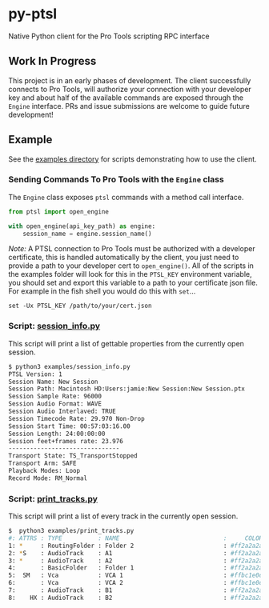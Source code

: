 # py-ptsl

Native Python client for the Pro Tools scripting RPC interface

## Work In Progress

This project is in an early phases of development. The 
client successfully connects to Pro Tools, will authorize your connection with your
developer key and about half of the available commands are exposed through the `Engine` interface. PRs and issue submissions are welcome
to guide future development!

## Example

See the [examples directory](examples) for scripts demonstrating how to use the client.

### Sending Commands To Pro Tools with the `Engine` class

The `Engine` class exposes `ptsl` commands with a method call interface.

```python
from ptsl import open_engine

with open_engine(api_key_path) as engine:
    session_name = engine.session_name()

```

_Note:_ A PTSL connection to Pro Tools must be authorized with a developer 
certificate, this is handled automatically by the client, you just need to
provide a path to your developer cert to `open_engine()`. All of the scripts
in the examples folder will look for this in the `PTSL_KEY` environment 
variable, you should set and export this variable to a path to your certificate 
json file. For example in the fish shell you would do this with `set`...

```fish
set -Ux PTSL_KEY /path/to/your/cert.json
```

### Script: [session_info.py](examples/session_info.py)

This script will print a list of gettable properties from the currently open session.

```sh
$ python3 examples/session_info.py
PTSL Version: 1
Session Name: New Session
Session Path: Macintosh HD:Users:jamie:New Session:New Session.ptx
Session Sample Rate: 96000
Session Audio Format: WAVE
Session Audio Interlaved: TRUE
Session Timecode Rate: 29.970 Non-Drop
Session Start Time: 00:57:03:16.00
Session Length: 24:00:00:00
Session feet+frames rate: 23.976
-------------------------------
Transport State: TS_TransportStopped 
Transport Arm: SAFE
Playback Modes: Loop
Record Mode: RM_Normal
```


### Script: [print_tracks.py](examples/print_tracks.py)

This script will print a list of every track in the currently open session.

```sh
$  python3 examples/print_tracks.py
#: ATTRS : TYPE          : NAME                             :     COLOR : ID
1: *     : RoutingFolder : Folder 2                         : #ff2a2a2a : {00000000-2a000000-f404e1df-f298fd4b}
2: *S    : AudioTrack    : A1                               : #ff2a2a2a : {00000000-2a000000-d4cbe0df-2590e43e}
3: *     : AudioTrack    : A2                               : #ff2a2a2a : {00000000-2a000000-d4cbe0df-ac40203f}
4:       : BasicFolder   : Folder 1                         : #ff2a2a2a : {00000000-2a000000-de01e1df-2d2b4575}
5:  SM   : Vca           : VCA 1                            : #ffbc1e0d : {00000000-2a000000-a301e1df-f690ac51}
6:       : Vca           : VCA 2                            : #ffbc1e0d : {00000000-2a000000-a301e1df-5b0aad51}
7:       : AudioTrack    : B1                               : #ff2a2a2a : {00000000-2a000000-d4cbe0df-d3ae273f}
8:    HX : AudioTrack    : B2                               : #ff2a2a2a : {00000000-2a000000-d4cbe0df-cc3b283f}
```
